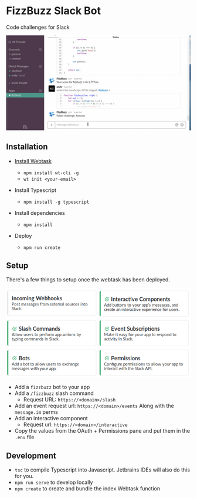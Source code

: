 # FizzBuzz Slack Bot

Code challenges for Slack

![Fizzbuzz Code Challenges for Slack](./documentation/fizzbuzz.gif)

## Installation

* [Install Webtask](https://webtask.io/docs/wt-cli)
    * `npm install wt-cli -g`
    * `wt init <your-email>`
* Install Typescript
    * `npm install -g typescript`
    
* Install dependencies
    * `npm install`
    
* Deploy
    * `npm run create`
    

## Setup

There's a few things to setup once the webtask has been deployed. 


![Slack tools to setup](./documentation/slack-tools.png)

* Add a `fizzbuzz` bot to your app
* Add a `/fizzbuzz` slash command
    * Request URL: `https://<domain>/slash`
* Add an event request url: `https://<domain>/events` Along with the `message.im` perms
* Add an interactive component
    *  Request url: `https://<domain>/interactive`
* Copy the values from the OAuth + Permissions pane and put them in the `.env` file

## Development

* `tsc` to compile Typescript into Javascript. Jetbrains IDEs will also do this for you.
* `npm run serve` to develop locally 
* `npm create` to create and bundle the index Webtask function
